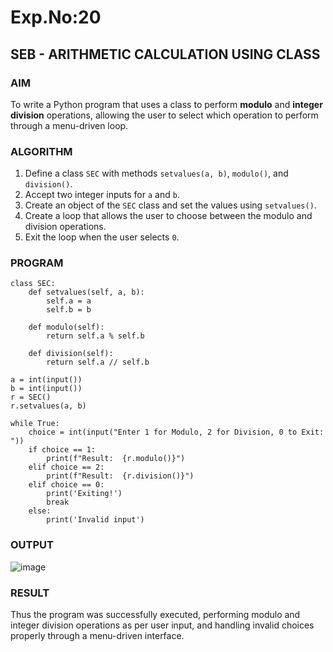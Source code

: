 # Exp.No:20  
## SEB - ARITHMETIC CALCULATION USING CLASS

### AIM  
To write a Python program that uses a class to perform **modulo** and **integer division** operations, allowing the user to select which operation to perform through a menu-driven loop.

### ALGORITHM

1. Define a class `SEC` with methods `setvalues(a, b)`, `modulo()`, and `division()`.
2. Accept two integer inputs for `a` and `b`.
3. Create an object of the `SEC` class and set the values using `setvalues()`.
4. Create a loop that allows the user to choose between the modulo and division operations.
5. Exit the loop when the user selects `0`.

### PROGRAM

```
class SEC:
    def setvalues(self, a, b):
        self.a = a
        self.b = b

    def modulo(self):
        return self.a % self.b

    def division(self):
        return self.a // self.b

a = int(input())
b = int(input())
r = SEC()
r.setvalues(a, b)

while True:
    choice = int(input("Enter 1 for Modulo, 2 for Division, 0 to Exit: "))
    if choice == 1:
        print(f"Result:  {r.modulo()}")
    elif choice == 2:
        print(f"Result:  {r.division()}")
    elif choice == 0:
        print('Exiting!')
        break
    else:
        print('Invalid input')
```

### OUTPUT
![image](https://github.com/user-attachments/assets/daa5b027-6744-448f-8351-8346bea7110f)

### RESULT
Thus the program was successfully executed, performing modulo and integer division operations as per user input, and handling invalid choices properly through a menu-driven interface.
